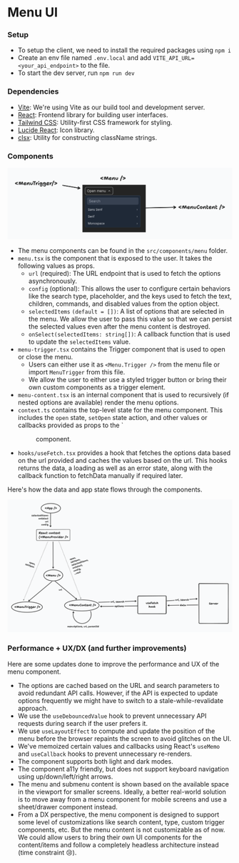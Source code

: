 # Menu UI

### Setup

- To setup the client, we need to install the required packages using `npm i`
- Create an env file named `.env.local` and add `VITE_API_URL=<your_api_endpoint>` to the file.
- To start the dev server, run `npm run dev`

### Dependencies

- [Vite](https://vitejs.dev/): We're using Vite as our build tool and development server.
- [React](https://react.dev/): Frontend library for building user interfaces.
- [Tailwind CSS](https://tailwindcss.com/): Utility-first CSS framework for styling.
- [Lucide React](https://lucide.dev/): Icon library.
- [clsx](https://github.com/lukeed/clsx): Utility for constructing className strings.

### Components

![component UI](menu-ui.png)

- The menu components can be found in the `src/components/menu` folder.  
- `menu.tsx` is the component that is exposed to the user. It takes the following values as props.
    - `url` (required): The URL endpoint that is used to fetch the options asynchronously.
    - `config` (optional): This allows the user to configure certain behaviors like the search type, placeholder, and the keys used to fetch the text, children, commands, and disabled values from the option object.
    - `selectedItems` `(default = [])`: A list of options that are selected in the menu. We allow the user to pass this value so that we can persist the selected values even after the menu content is destroyed.
    - `onSelect(selectedItems: string[])`: A callback function that is used to update the `selectedItems` value.
- `menu-trigger.tsx` contains the Trigger component that is used to open or close the menu.
    - Users can either use it as `<Menu.Trigger />` from the menu file or import `MenuTrigger` from this file.
    - We allow the user to either use a styled trigger button or bring their own custom components as a trigger element.
- `menu-content.tsx` is an internal component that is used to recursively (if nested options are available) render the menu options.
- `context.ts` contains the top-level state for the menu component. This includes the `open` state, `setOpen` state action, and other values or callbacks provided as props to the `<Menu /> component.
- `hooks/useFetch.tsx` provides a hook that fetches the options data based on the url provided and caches the values based on the url. This hooks returns the data, a loading as well as an error state, along with the callback function to fetchData manually if required later.  

Here's how the data and app state flows through the components.

![State](state.png)

### Performance + UX/DX (and further improvements)

Here are some updates done to improve the performance and UX of the menu component.
- The options are cached based on the URL and search parameters to avoid redundant API calls. However, if the API is expected
to update options frequently we might have to switch to a stale-while-revalidate approach.
- We use the `useDebouncedValue` hook to prevent unnecessary API requests during search if the user prefers it.
- We use `useLayoutEffect` to compute and update the position of the menu before the browser repaints the screen to avoid glitches on the UI.
- We've memoized certain values and callbacks using React's `useMemo` and `useCallback` hooks to prevent unnecessary re-renders.
- The component supports both light and dark modes.
- The component a11y friendly, but does not support keyboard navigation using up/down/left/right arrows.
- The menu and submenu content is shown based on the available space in the viewport for smaller screens. Ideally, a better real-world solution is to move away from a menu component for mobile screens and use a sheet/drawer component instead.
- From a DX perspective, the menu component is designed to support some level of customizations like search content, type, custom trigger components, etc. But the menu content is not customizable as of now. We could allow users to bring their own UI components for the content/items and follow a completely headless architecture instead (time constraint 😢).